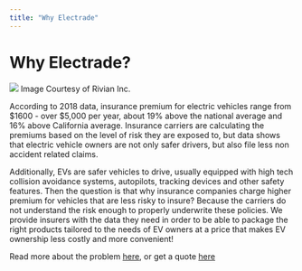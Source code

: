 ```yaml
---
title: "Why Electrade"
---
```


# Why Electrade?

![](/img/old_bg-masthead.jpg)
Image Courtesy of Rivian Inc.


According to 2018 data, insurance premium for electric vehicles range from $1600 - over $5,000 per year, about 19% above the national average and 16% above California average. Insurance carriers are calculating the premiums based on the level of risk they are exposed to, but data shows that electric vehicle owners are not only safer drivers, but also file less non accident related claims.


Additionally, EVs are safer vehicles to drive, usually equipped with high tech collision avoidance systems, autopilots, tracking devices and other safety features. Then the question is that why insurance companies charge higher premium for vehicles that are less risky to insure? Because the carriers do not understand the risk enough to properly underwrite these policies. We provide insurers with the data they need in order to be able to package the right products tailored to the needs of EV owners at a price that makes EV ownership less costly and more convenient!

Read more about the problem [here](https://cleantechnica.com/2018/08/02/is-insurance-a-roadblock-to-electric-vehicle-adoption/), or get a quote [here](https://electrade.app/quote)
